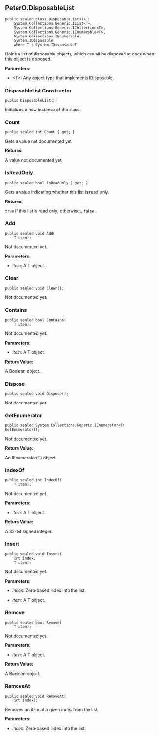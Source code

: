 ## PeterO.DisposableList<T>

    public sealed class DisposableList<T> :
        System.Collections.Generic.IList<T>,
        System.Collections.Generic.ICollection<T>,
        System.Collections.Generic.IEnumerable<T>,
        System.Collections.IEnumerable,
        System.IDisposable
        where T : System.IDisposableT

Holds a list of disposable objects, which can all be disposed at once when this object is disposed.

<b>Parameters:</b>

 * &lt;T&gt;: Any object type that implements IDisposable.

### DisposableList Constructor

    public DisposableList();

Initializes a new instance of the class.

### Count

    public sealed int Count { get; }

Gets a value not documented yet.

<b>Returns:</b>

A value not documented yet.

### IsReadOnly

    public sealed bool IsReadOnly { get; }

Gets a value indicating whether this list is read only.

<b>Returns:</b>

 `true`  If this list is read only; otherwise,. `false` .

### Add

    public sealed void Add(
        T item);

Not documented yet.

<b>Parameters:</b>

 * <i>item</i>: A T object.

### Clear

    public sealed void Clear();

Not documented yet.

### Contains

    public sealed bool Contains(
        T item);

Not documented yet.

<b>Parameters:</b>

 * <i>item</i>: A T object.

<b>Return Value:</b>

A Boolean object.

### Dispose

    public sealed void Dispose();

Not documented yet.

### GetEnumerator

    public sealed System.Collections.Generic.IEnumerator<T> GetEnumerator();

Not documented yet.

<b>Return Value:</b>

An IEnumerator(T) object.

### IndexOf

    public sealed int IndexOf(
        T item);

Not documented yet.

<b>Parameters:</b>

 * <i>item</i>: A T object.

<b>Return Value:</b>

A 32-bit signed integer.

### Insert

    public sealed void Insert(
        int index,
        T item);

Not documented yet.

<b>Parameters:</b>

 * <i>index</i>: Zero-based index into the list.

 * <i>item</i>: A T object.

### Remove

    public sealed bool Remove(
        T item);

Not documented yet.

<b>Parameters:</b>

 * <i>item</i>: A T object.

<b>Return Value:</b>

A Boolean object.

### RemoveAt

    public sealed void RemoveAt(
        int index);

Removes an item at a given index from the list.

<b>Parameters:</b>

 * <i>index</i>: Zero-based index into the list.
